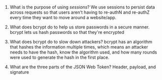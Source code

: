 1. What is the purpose of using _sessions_?
   We use sessions to persist data across requests so that users aren't having to re-authN and re-authZ every time they want to move around a website/app.

2. What does bcrypt do to help us store passwords in a secure manner.
   bcrypt lets us hash passwords so that they're encrypted

3. What does bcrypt do to slow down attackers?
   bcrypt has an algorithm that hashes the information multiple times, which means an attacker needs to have the hash, know the algorithm used, and how many rounds were used to generate the hash in the first place.

4. What are the three parts of the JSON Web Token?
   Header, payload, and signature
